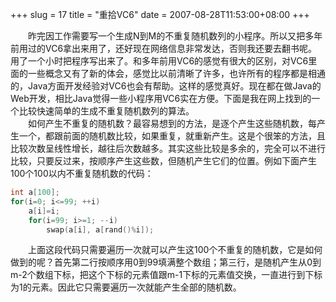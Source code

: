 +++
slug = 17
title = "重拾VC6"
date = 2007-08-28T11:53:00+08:00
+++

&emsp;&emsp;昨完因工作需要写一个生成N到M的不重复随机数列的小程序。所以又把多年前用过的VC6拿出来用了，还好现在网络信息非常发达，否则我还要去翻书呢。用了一个小时把程序写出来了。和多年前用VC6的感觉有很大的区别，对VC6里面的一些概念又有了新的体会，感觉比以前清晰了许多，也许所有的程序都是相通的，Java方面开发经验对VC6也会有帮助。这样的感觉真好。现在都在做Java的Web开发，相比Java觉得一些小程序用VC6实在方便。下面是我在网上找到的一个比较快速简单的生成不重复随机数列的算法。  
&emsp;&emsp;如何产生不重复的随机数？最容易想到的方法，是逐个产生这些随机数，每产生一个，都跟前面的随机数比较，如果重复，就重新产生。这是个很笨的方法，且比较次数呈线性增长，越往后次数越多。其实这些比较是多余的，完全可以不进行比较，只要反过来，按顺序产生这些数，但随机产生它们的位置。例如下面产生100个100以内不重复随机数的代码：
```c
int a[100];
for(i=0; i<=99; ++i) 
    a[i]=i;
    for(i=99; i>=1; --i) 
        swap(a[i], a[rand()%i]);
```
&emsp;&emsp;上面这段代码只需要遍历一次就可以产生这100个不重复的随机数，它是如何做到的呢？首先第二行按顺序用0到99填满整个数组；第三行，是随机产生从0到m-2个数组下标，把这个下标的元素值跟m-1下标的元素值交换，一直进行到下标为1的元素。因此它只需要遍历一次就能产生全部的随机数。